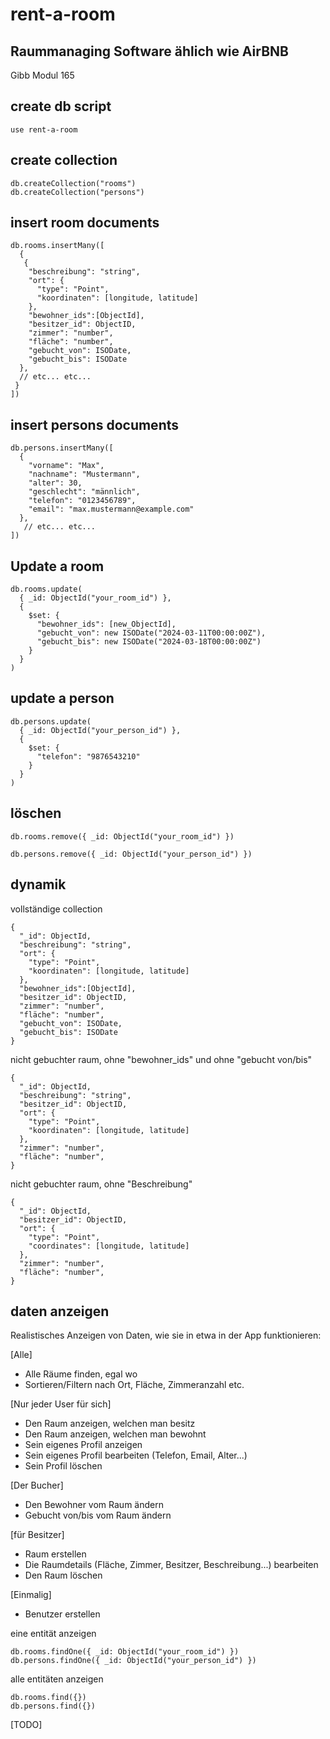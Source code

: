 # rent-a-room
## Raummanaging Software ählich wie AirBNB
Gibb Modul 165


## create db script
```
use rent-a-room
```

## create collection
```
db.createCollection("rooms")
db.createCollection("persons")
```

## insert room documents
```
db.rooms.insertMany([ 
  { 
   {
    "beschreibung": "string",
    "ort": {
      "type": "Point",
      "koordinaten": [longitude, latitude]
    },
    "bewohner_ids":[ObjectId],
    "besitzer_id": ObjectID,
    "zimmer": "number",
    "fläche": "number",
    "gebucht_von": ISODate,
    "gebucht_bis": ISODate
  },
  // etc... etc...
 }
]) 
```

## insert persons documents
``` 
db.persons.insertMany([
  {
    "vorname": "Max",
    "nachname": "Mustermann",
    "alter": 30,
    "geschlecht": "männlich",
    "telefon": "0123456789",
    "email": "max.mustermann@example.com"
  },
   // etc... etc...
])
```

## Update a room
```
db.rooms.update(
  { _id: ObjectId("your_room_id") },
  {
    $set: {
      "bewohner_ids": [new_ObjectId],
      "gebucht_von": new ISODate("2024-03-11T00:00:00Z"),
      "gebucht_bis": new ISODate("2024-03-18T00:00:00Z")
    }
  }
)
```

## update a person
```
db.persons.update(
  { _id: ObjectId("your_person_id") },
  {
    $set: {
      "telefon": "9876543210"
    }
  }
)
```

## löschen
```
db.rooms.remove({ _id: ObjectId("your_room_id") })
```
```
db.persons.remove({ _id: ObjectId("your_person_id") })
```


## dynamik

vollständige collection
```
{
  "_id": ObjectId,
  "beschreibung": "string",
  "ort": {
    "type": "Point",
    "koordinaten": [longitude, latitude]
  },
  "bewohner_ids":[ObjectId],
  "besitzer_id": ObjectID,
  "zimmer": "number",
  "fläche": "number",
  "gebucht_von": ISODate,
  "gebucht_bis": ISODate
}
```

nicht gebuchter raum, ohne "bewohner_ids" und ohne "gebucht von/bis"
```
{
  "_id": ObjectId,
  "beschreibung": "string",
  "besitzer_id": ObjectID,
  "ort": {
    "type": "Point",
    "koordinaten": [longitude, latitude]
  },
  "zimmer": "number",
  "fläche": "number",
}
```

nicht gebuchter raum, ohne "Beschreibung"
```
{
  "_id": ObjectId,
  "besitzer_id": ObjectID,
  "ort": {
    "type": "Point",
    "coordinates": [longitude, latitude]
  },
  "zimmer": "number",
  "fläche": "number",
}
```

## daten anzeigen

Realistisches Anzeigen von Daten, wie sie in etwa in der App funktionieren:

[Alle]
- Alle Räume finden, egal wo
- Sortieren/Filtern nach Ort, Fläche, Zimmeranzahl etc.

[Nur jeder User für sich]
- Den Raum anzeigen, welchen man besitz
- Den Raum anzeigen, welchen man bewohnt
- Sein eigenes Profil anzeigen
- Sein eigenes Profil bearbeiten (Telefon, Email, Alter...)
- Sein Profil löschen

[Der Bucher]
- Den Bewohner vom Raum ändern
- Gebucht von/bis vom Raum ändern

[für Besitzer]
- Raum erstellen
- Die Raumdetails (Fläche, Zimmer, Besitzer, Beschreibung...) bearbeiten
- Den Raum löschen

[Einmalig]
- Benutzer erstellen



eine entität anzeigen
```
db.rooms.findOne({ _id: ObjectId("your_room_id") })
db.persons.findOne({ _id: ObjectId("your_person_id") })
```

alle entitäten anzeigen
```
db.rooms.find({})
db.persons.find({})
```


[TODO]
